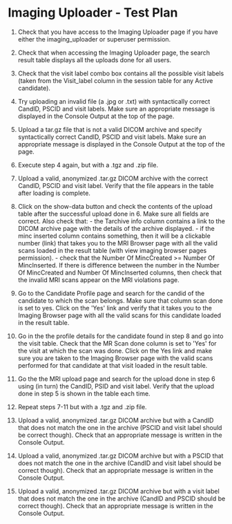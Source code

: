 # Imaging Uploader - Test Plan
      
1. Check that you have access to the Imaging Uploader page if you have either the imaging_uploader or superuser permission.

2. Check that when accessing the Imaging Uploader page, the search result table displays all the uploads done for all users.

3. Check that the visit label combo box contains all the possible visit labels (taken from the Visit_label column 
   in the session table for any Active candidate).
   
4. Try uploading an invalid file (a .jpg or .txt) with syntactically correct CandID, PSCID and visit labels. Make sure
   an appropriate message is displayed in the Console Output at the top of the page.
   
5. Upload a tar.gz file that is not a valid DICOM archive and specify syntactically correct CandID, PSCID and visit 
   labels. Make sure an appropriate message is displayed in the Console Output at the top of the page.
   
6. Execute step 4 again, but with a .tgz and .zip file.

7. Upload a valid, anonymized .tar.gz DICOM archive with the correct CandID, PSCID and visit label. Verify that the 
   file appears in the table after loading is complete. 
   
8. Click on the show-data button and check the contents of the upload table after the successful upload done in 6.
   Make sure all fields are correct. Also check that:
       - the Tarchive info column contains a link to the DICOM archive page with the details of the archive displayed.
       - if the minc inserted column contains something, then it will be a clickable number (link) that takes you to 
         the MRI Browser page with all the valid scans loaded in the result table (with view imaging browser pages permission).
       - check that the Number Of MincCreated >= Number Of MincInserted. If there is difference between the number in
         the Number Of MincCreated and Number Of MincInserted columns, then check that the invalid MRI scans appear on the 
	 MRI violations page.
         
9. Go to the Candidate Profile page and search for the candid of the candidate to which the scan belongs. Make sure 
   that column scan done is set to yes. Click on the 'Yes' link and verify that it takes you to the Imaging Browser
   page with all the valid scans for this candidate loaded in the result table.
   
10. Go in the the profile details for the candidate found in step 8 and go into the visit table. Check that the MR 
    Scan done column is set to 'Yes' for the visit at which the scan was done. Click on the Yes link and make sure 
    you are taken to the Imaging Browser page with the valid scans performed for that candidate at that visit loaded 
    in the result table.
    
11. Go the the MRI upload page and search for the upload done in step 6 using (in turn) the CandID, PSID and visit 
    label. Verify that the upload done in step 5 is shown in the table each time. 
    
12. Repeat steps 7-11 but with a .tgz and .zip file.

13. Upload a valid, anonymized .tar.gz DICOM archive but with a CandID that does not match the one in the archive 
    (PSCID and visit label should be correct though). Check that an appropriate message is written in the Console 
    Output.
    
14. Upload a valid, anonymized .tar.gz DICOM archive but with a PSCID that does not match the one in the archive 
    (CandID and visit label should be correct though). Check that an appropriate message is written in the Console 
    Output.
    
15. Upload a valid, anonymized .tar.gz DICOM archive but with a visit label that does not match the one in the 
    archive (CandID and PSCID should be correct though). Check that an appropriate message is written in the Console 
    Output.
